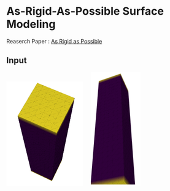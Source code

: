 # As-Rigid-As-Possible Surface Modeling
Reaserch Paper : [As Rigid as Possible](http://sites.fas.harvard.edu/~cs277/papers/sorkine_asrigid.pdf)

## Input

<p>
  <img src="/images/input_bar_top.png" width="200">
  &nbsp;&nbsp;&nbsp; 
  <img src="/images/input_bar_bottom.png" width="130">
</p>


